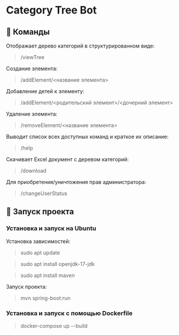 
# Category Tree Bot


## 🎈 Команды 

Отображает дерево категорий в структурированном виде:

> /viewTree


Создание элемента:

> /addElement/<название элемента>

Добавление детей к элементу:

> /addElement/<родительский элемент>/<дочерний элемент>

Удаление элемента:

> /removeElement/<название элемента>

Выводит список всех доступных команд и краткое их описание:

> /help

Скачивает Excel документ с деревом категорий:

> /download

Для приобретения/уничтожения прав администратора:

> /changeUserStatus

## 🏁 Запуск проекта 


### Установка и запуск на Ubuntu

Установка зависимостей:

> sudo apt update

> sudo apt install openjdk-17-jdk

> sudo apt install maven

Запуск проекта:

> mvn spring-boot:run

### Установка и запуск с помощью Dockerfile

> docker-compose up --build